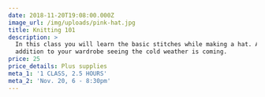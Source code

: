 ```yaml
---
date: 2018-11-20T19:08:00.000Z
image_url: /img/uploads/pink-hat.jpg
title: Knitting 101
description: >
  In this class you will learn the basic stitches while making a hat. A nice
  addition to your wardrobe seeing the cold weather is coming.
price: 25
price_details: Plus supplies
meta_1: '1 CLASS, 2.5 HOURS'
meta_2: 'Nov. 20, 6 - 8:30pm'
---
```


